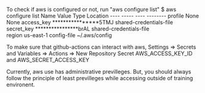 To check if aws is configured or not, run "aws configure list"
$ aws configure list
      Name                    Value             Type    Location
      ----                    -----             ----    --------
   profile                <not set>             None    None
access_key     ****************5TMJ shared-credentials-file    
secret_key     ****************brAL shared-credentials-file    
    region                us-east-1      config-file    ~/.aws/config

To make sure that github-actions can interact with aws, 
Settings => Secrets and Variables => Actions => New Repository Secret 
AWS_ACCESS_KEY_ID and AWS_SECRET_ACCESS_KEY

Currently, aws use has administrative previlleges. But, you should always follow the principle of least previlleges while accessing outside of training environent.


